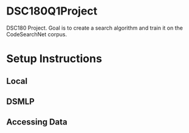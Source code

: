 # DSC180Q1Project
DSC180 Project. Goal is to create a search algorithm and train it on the CodeSearchNet corpus. 


# Setup Instructions

## Local

## DSMLP

## Accessing Data



